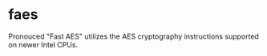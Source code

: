 # faes
Pronouced "Fast AES" utilizes the AES cryptography instructions supported on newer Intel CPUs.
